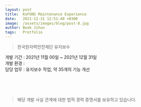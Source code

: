 ```yaml
---
layout: post
title:  KoFONS Maintenance Experience
date:   2021-12-31 12:51:40 +0300
image:  /assets/images/blog/post-8.jpg
author: Beak Jihun
tags:   Protfolio
---
```


> 한국원자력안전재단 유지보수

개발 기간 : 2021년 11월 00일 ~ 2021년 12월 31일 <br/>
개발 환경 :  <br/>
담당 업무 : 유지보수 작업, 약 35개의 기능 개선  
<!-- 참조 링크 : <http://cihe.skku.edu/> -->
<br/>  
<br/>  
<br/>

> 해당 개발 사실 관계에 대한 법적 경력 증명서를 보유하고 있습니다.
